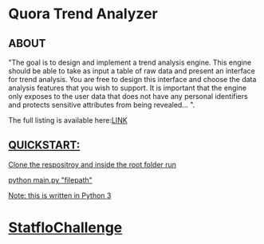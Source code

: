 <h1> Quora Trend Analyzer </h1> 

<h2> ABOUT </h2>

<p> "The goal is to design and implement a trend analysis engine. This engine should be able to take as input a table of raw data and present an interface for trend analysis. You are free to design this interface and choose the data analysis features that you wish to support. It is important that the engine only exposes to the user data that does not have any personal identifiers and protects sensitive attributes from being revealed... ". </p>

<p> The full listing is available here:<a href="http://www.quora.com/challenges#trend_analyzer" </a>LINK</p>

<h2>QUICKSTART: </h2>

<p>Clone the respositroy and inside the root folder run


python main.py "filepath"


Note: this is written in Python 3 </p>

# StatfloChallenge
